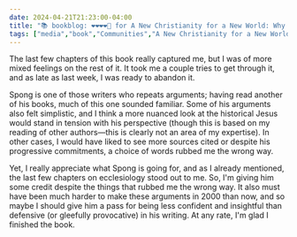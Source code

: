 ```yaml
---
date: 2024-04-21T21:23:00-04:00
title: "📚 bookblog: ❤️❤️❤️❤️🖤 for A New Christianity for a New World: Why Traditional Faith is Dying & How a New Faith is Being Born, by John Shelby Spong"
tags: ["media","book","Communities","A New Christianity for a New World","John Shelby Spong","ecclesiology"]
---
```


The last few chapters of this book really captured me, but I was of more mixed feelings on the rest of it. It took me a couple tries to get through it, and as late as last week, I was ready to abandon it.

Spong is one of those writers who repeats arguments; having read another of his books, much of this one sounded familiar. Some of his arguments also felt simplistic, and I think a more nuanced look at the historical Jesus would stand in tension with his perspective (though this is based on my reading of other authors—this is clearly not an area of my expertise). In other cases, I would have liked to see more sources cited or despite his progressive commitments, a choice of words rubbed me the wrong way.

Yet, I really appreciate what Spong is going for, and as I already mentioned, the last few chapters on ecclesiology stood out to me. So, I'm giving him some credit despite the things that rubbed me the wrong way. It also must have been much harder to make these arguments in 2000 than now, and so maybe I should give him a pass for being less confident and insightful than defensive (or gleefully provocative) in his writing. At any rate, I'm glad I finished the book.